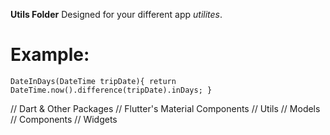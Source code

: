 **Utils Folder**
Designed for your different app _utilites_.

# Example:

`DateInDays(DateTime tripDate){ return DateTime.now().difference(tripDate).inDays; }`

// Dart & Other Packages
// Flutter's Material Components
// Utils
// Models
// Components
// Widgets
